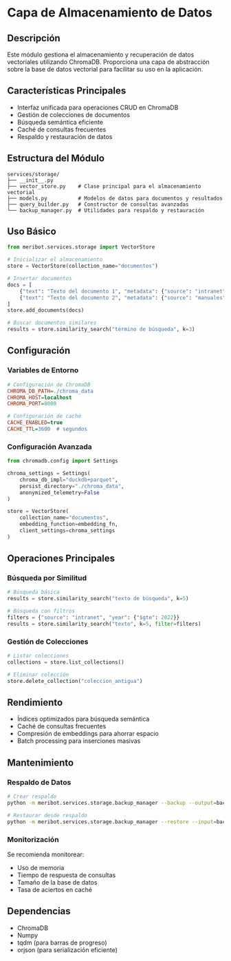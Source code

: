 # Capa de Almacenamiento de Datos

## Descripción
Este módulo gestiona el almacenamiento y recuperación de datos vectoriales utilizando ChromaDB. Proporciona una capa de abstracción sobre la base de datos vectorial para facilitar su uso en la aplicación.

## Características Principales
- Interfaz unificada para operaciones CRUD en ChromaDB
- Gestión de colecciones de documentos
- Búsqueda semántica eficiente
- Caché de consultas frecuentes
- Respaldo y restauración de datos

## Estructura del Módulo
```
services/storage/
├── __init__.py
├── vector_store.py    # Clase principal para el almacenamiento vectorial
├── models.py          # Modelos de datos para documentos y resultados
├── query_builder.py   # Constructor de consultas avanzadas
└── backup_manager.py  # Utilidades para respaldo y restauración
```

## Uso Básico

```python
from meribot.services.storage import VectorStore

# Inicializar el almacenamiento
store = VectorStore(collection_name="documentos")

# Insertar documentos
docs = [
    {"text": "Texto del documento 1", "metadata": {"source": "intranet"}},
    {"text": "Texto del documento 2", "metadata": {"source": "manuales"}}
]
store.add_documents(docs)

# Buscar documentos similares
results = store.similarity_search("término de búsqueda", k=3)
```

## Configuración

### Variables de Entorno
```ini
# Configuración de ChromaDB
CHROMA_DB_PATH=./chroma_data
CHROMA_HOST=localhost
CHROMA_PORT=8000

# Configuración de caché
CACHE_ENABLED=true
CACHE_TTL=3600  # segundos
```

### Configuración Avanzada
```python
from chromadb.config import Settings

chroma_settings = Settings(
    chroma_db_impl="duckdb+parquet",
    persist_directory="./chroma_data",
    anonymized_telemetry=False
)

store = VectorStore(
    collection_name="documentos",
    embedding_function=embedding_fn,
    client_settings=chroma_settings
)
```

## Operaciones Principales

### Búsqueda por Similitud
```python
# Búsqueda básica
results = store.similarity_search("texto de búsqueda", k=5)

# Búsqueda con filtros
filters = {"source": "intranet", "year": {"$gte": 2022}}
results = store.similarity_search("texto", k=5, filter=filters)
```

### Gestión de Colecciones
```python
# Listar colecciones
collections = store.list_collections()

# Eliminar colección
store.delete_collection("coleccion_antigua")
```

## Rendimiento
- Índices optimizados para búsqueda semántica
- Caché de consultas frecuentes
- Compresión de embeddings para ahorrar espacio
- Batch processing para inserciones masivas

## Mantenimiento

### Respaldo de Datos
```bash
# Crear respaldo
python -m meribot.services.storage.backup_manager --backup --output=backups/backup_$(date +%Y%m%d).zip

# Restaurar desde respaldo
python -m meribot.services.storage.backup_manager --restore --input=backups/backup_20230808.zip
```

### Monitorización
Se recomienda monitorear:
- Uso de memoria
- Tiempo de respuesta de consultas
- Tamaño de la base de datos
- Tasa de aciertos en caché

## Dependencias
- ChromaDB
- Numpy
- tqdm (para barras de progreso)
- orjson (para serialización eficiente)
